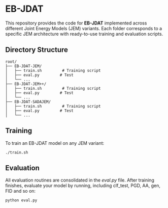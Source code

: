 # EB-JDAT

This repository provides the code for **EB-JDAT** implemented across different Joint Energy Models (JEM) variants. Each folder corresponds to a specific JEM architecture with ready-to-use training and evaluation scripts.

## Directory Structure

```
root/
├── EB-JDAT-JEM/
│   ├── train.sh         # Training script
│   ├── eval.py         # Test
│   └── ...
├── EB-JDAT-JEM++/
│   ├── train.sh         # Training script
│   ├── eval.py         # Test
│   └── ...
├── EB-JDAT-SADAJEM/
│   ├── train.sh         # Training script
│   ├── eval.py         # Test
│   └── ...
```


## Training

To train an EB-JDAT model on any JEM variant:

```
./train.sh
```


## Evaluation

All evaluation routines are consolidated in the  *eval.py*  file. After training finishes, evaluate your model by running, including clf_test, PGD, AA, gen, FID and so on:

```
python eval.py
```
